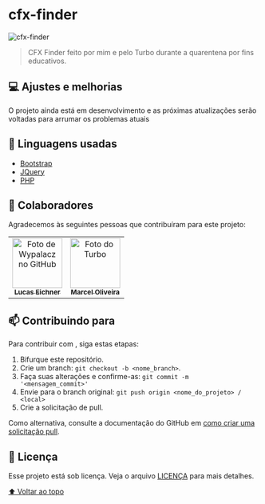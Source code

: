# cfx-finder

<img src="https://media.discordapp.net/attachments/730761404403155005/865431535611150386/unknown.png?width=1383&height=682" alt="cfx-finder">

> CFX Finder feito por mim e pelo Turbo durante a quarentena por fins educativos.

## 💻 Ajustes e melhorias

O projeto ainda está em desenvolvimento e as próximas atualizações serão voltadas para arrumar os problemas atuais

## 🤖 Linguagens usadas

* [Bootstrap](https://getbootstrap.com)
* [JQuery](https://jquery.com)
* [PHP](https://www.php.net)



## 🤝 Colaboradores

Agradecemos às seguintes pessoas que contribuíram para este projeto:

<table>
  <tr>
    <td align="center">
      <a href="#">
        <img src="https://avatars.githubusercontent.com/u/48574751" width="100px;" alt="Foto de Wypalacz no GitHub"/><br>
        <sub>
          <b>Lucas Eichner</b>
        </sub>
      </a>
    </td>
    <td align="center">
      <a href="#">
        <img src="https://images-ext-2.discordapp.net/external/Jh3ssnToGxVTfOoPcwG4BldLRSVCxtyF3IFxL3mdEYo/%3Fsize%3D2048/https/cdn.discordapp.com/avatars/322866829036879872/0af67b97e7d608f5a12251551e68333f.png?width=683&height=683" width="100px;" alt="Foto do Turbo"/><br>
        <sub>
          <b>Marcel Oliveira</b>
        </sub>
      </a>
    </td>
  </tr>
</table>

## 📫 Contribuindo para <CFX-Finder>
Para contribuir com <CFX-Finder>, siga estas etapas:

1. Bifurque este repositório.
2. Crie um branch: `git checkout -b <nome_branch>`.
3. Faça suas alterações e confirme-as: `git commit -m '<mensagem_commit>'`
4. Envie para o branch original: `git push origin <nome_do_projeto> / <local>`
5. Crie a solicitação de pull.

Como alternativa, consulte a documentação do GitHub em [como criar uma solicitação pull](https://help.github.com/en/github/collaborating-with-issues-and-pull-requests/creating-a-pull-request).



## 📝 Licença

Esse projeto está sob licença. Veja o arquivo [LICENÇA](LICENSE.md) para mais detalhes.

[⬆ Voltar ao topo](#cfx-finder)<br>
